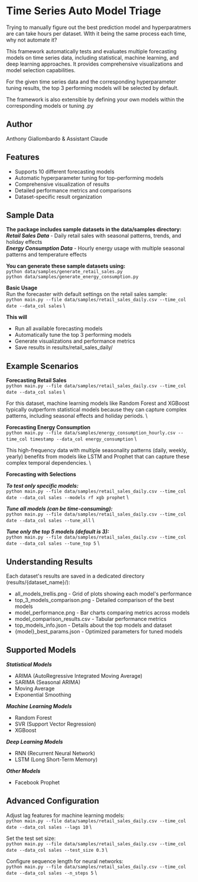 # Time Series Auto Model Triage
Trying to manually figure out the best prediction model and hyperparatmers are can take hours per dataset. WIth it being the same process each time, why not automate it?

This framework automatically tests and evaluates multiple forecasting models on time series data, including statistical, machine learning, and deep learning approaches. It provides comprehensive visualizations and model selection capabilities.

For the given time series data and the corresponding hyperparameter tuning results, the top 3 performing models will be selected by default.

The framework is also extensible by defining your own models within the corresponding models or tuning .py   
  
## Author
Anthony Giallombardo & Assistant Claude

## Features
 - Supports 10 different forecasting models 
 - Automatic hyperparameter tuning for top-performing models 
 - Comprehensive visualization of results 
 - Detailed performance metrics and comparisons 
 - Dataset-specific result organization

## Sample Data

**The package includes sample datasets in the data/samples directory:** \
***Retail Sales Data*** - Daily retail sales with seasonal patterns, trends, and holiday effects \
***Energy Consumption Data*** - Hourly energy usage with multiple seasonal patterns and temperature effects

**You can generate these sample datasets using:** \
`python data/samples/generate_retail_sales.py` \
`python data/samples/generate_energy_consumption.py`

**Basic Usage** \
Run the forecaster with default settings on the retail sales sample: \
`python main.py --file data/samples/retail_sales_daily.csv --time_col date --data_col sales` \

**This will**
- Run all available forecasting models
- Automatically tune the top 3 performing models
- Generate visualizations and performance metrics
- Save results in results/retail_sales_daily/

## Example Scenarios
**Forecasting Retail Sales** \
`python main.py --file data/samples/retail_sales_daily.csv --time_col date --data_col sales` \

For this dataset, machine learning models like Random Forest and XGBoost typically outperform statistical models because they can capture complex patterns, including seasonal effects and holiday periods. \

**Forecasting Energy Consumption** \
`python main.py --file data/samples/energy_consumption_hourly.csv --time_col timestamp --data_col energy_consumption` \

This high-frequency data with multiple seasonality patterns (daily, weekly, yearly) benefits from models like LSTM and Prophet that can capture these complex temporal dependencies. \

**Forecasting with Selections**

***To test only specific models:*** \
`python main.py --file data/samples/retail_sales_daily.csv --time_col date --data_col sales --models rf xgb prophet` \

***Tune all models (can be time-consuming):*** \
`python main.py --file data/samples/retail_sales_daily.csv --time_col date --data_col sales --tune_all` \

***Tune only the top 5 models (default is 3):*** \
`python main.py --file data/samples/retail_sales_daily.csv --time_col date --data_col sales --tune_top 5` \

  
## Understanding Results

Each dataset's results are saved in a dedicated directory (results/{dataset_name}/):
- all_models_trellis.png - Grid of plots showing each model's performance
- top_3_models_comparison.png - Detailed comparison of the best models
- model_performance.png - Bar charts comparing metrics across models
- model_comparison_results.csv - Tabular performance metrics
- top_models_info.json - Details about the top models and dataset
- {model}_best_params.json - Optimized parameters for tuned models

## Supported Models

***Statistical Models***
- ARIMA (AutoRegressive Integrated Moving Average)
- SARIMA (Seasonal ARIMA)
- Moving Average
- Exponential Smoothing

***Machine Learning Models***
- Random Forest
- SVR (Support Vector Regression)
- XGBoost

***Deep Learning Models***
- RNN (Recurrent Neural Network)
- LSTM (Long Short-Term Memory)

***Other Models***
- Facebook Prophet


## Advanced Configuration

Adjust lag features for machine learning models: \
`python main.py --file data/samples/retail_sales_daily.csv --time_col date --data_col sales --lags 10` \

Set the test set size: \
`python main.py --file data/samples/retail_sales_daily.csv --time_col date --data_col sales --test_size 0.3` \

Configure sequence length for neural networks: \
`python main.py --file data/samples/retail_sales_daily.csv --time_col date --data_col sales --n_steps 5` \